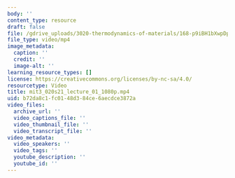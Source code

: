 ```yaml
---
body: ''
content_type: resource
draft: false
file: /gdrive_uploads/3020-thermodynamics-of-materials/168-p9iBH1bXwpDpDf9u1hZDR3RkOMj1u/mit3_020s21_lecture_01_1080p.mp4
file_type: video/mp4
image_metadata:
  caption: ''
  credit: ''
  image-alt: ''
learning_resource_types: []
license: https://creativecommons.org/licenses/by-nc-sa/4.0/
resourcetype: Video
title: mit3_020s21_lecture_01_1080p.mp4
uid: b72da8c1-fc01-48d3-84ce-6aecdce3872a
video_files:
  archive_url: ''
  video_captions_file: ''
  video_thumbnail_file: ''
  video_transcript_file: ''
video_metadata:
  video_speakers: ''
  video_tags: ''
  youtube_description: ''
  youtube_id: ''
---
```

